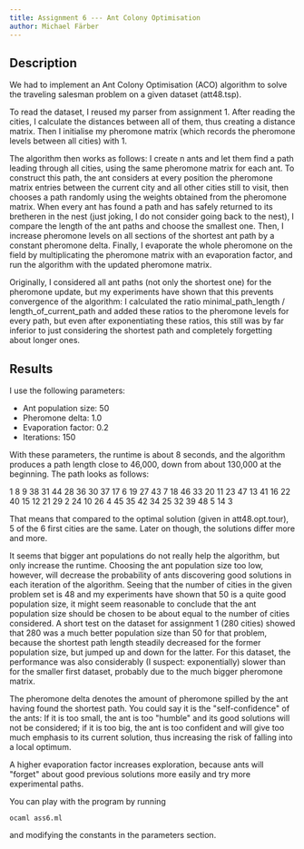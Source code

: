 ```yaml
---
title: Assignment 6 --- Ant Colony Optimisation
author: Michael Färber
---
```


Description
-----------

We had to implement an Ant Colony Optimisation (ACO) algorithm to solve the traveling salesman problem on a given dataset (att48.tsp).

To read the dataset, I reused my parser from assignment 1. After reading the cities, I calculate the distances between all of them, thus creating a distance matrix. Then I initialise my pheromone matrix (which records the pheromone levels between all cities) with 1.

The algorithm then works as follows: I create n ants and let them find a path leading through all cities, using the same pheromone matrix for each ant. To construct this path, the ant considers at every position the pheromone matrix entries between the current city and all other cities still to visit, then chooses a path randomly using the weights obtained from the pheromone matrix. When every ant has found a path and has safely returned to its bretheren in the nest (just joking, I do not consider going back to the nest), I compare the length of the ant paths and choose the smallest one. Then, I increase pheromone levels on all sections of the shortest ant path by a constant pheromone delta. Finally, I evaporate the whole pheromone on the field by multiplicating the pheromone matrix with an evaporation factor, and run the algorithm with the updated pheromone matrix.

Originally, I considered all ant paths (not only the shortest one) for the pheromone update, but my experiments have shown that this prevents convergence of the algorithm: I calculated the ratio minimal_path_length / length_of_current_path and added these ratios to the pheromone levels for every path, but even after exponentiating these ratios, this still was by far inferior to just considering the shortest path and completely forgetting about longer ones.


Results
-------

I use the following parameters:
* Ant population size: 50
* Pheromone delta: 1.0
* Evaporation factor: 0.2
* Iterations: 150

With these parameters, the runtime is about 8 seconds, and the algorithm produces a path length close to 46,000, down from about 130,000 at the beginning. The path looks as follows:

1 8 9 38 31 44 28 36 30 37 17 6 19 27 43 7 18 46 33 20 11 23 47 13 41 16 22 40 15 12 21 29 2 24 10 26 4 45 35 42 34 25 32 39 48 5 14 3

That means that compared to the optimal solution (given in att48.opt.tour), 5 of the 6 first cities are the same. Later on though, the solutions differ more and more.

It seems that bigger ant populations do not really help the algorithm, but only increase the runtime. Choosing the ant population size too low, however, will decrease the probability of ants discovering good solutions in each iteration of the algorithm. Seeing that the number of cities in the given problem set is 48 and my experiments have shown that 50 is a quite good population size, it might seem reasonable to conclude that the ant population size should be chosen to be about equal to the number of cities considered. A short test on the dataset for assignment 1 (280 cities) showed that 280 was a much better population size than 50 for that problem, because the shortest path length steadily decreased for the former population size, but jumped up and down for the latter. For this dataset, the performance was also considerably (I suspect: exponentially) slower than for the smaller first dataset, probably due to the much bigger pheromone matrix.

The pheromone delta denotes the amount of pheromone spilled by the ant having found the shortest path. You could say it is the "self-confidence" of the ants: If it is too small, the ant is too "humble" and its good solutions will not be considered; if it is too big, the ant is too confident and will give too much emphasis to its current solution, thus increasing the risk of falling into a local optimum.

A higher evaporation factor increases exploration, because ants will "forget" about good previous solutions more easily and try more experimental paths.

You can play with the program by running

	ocaml ass6.ml

and modifying the constants in the parameters section.
